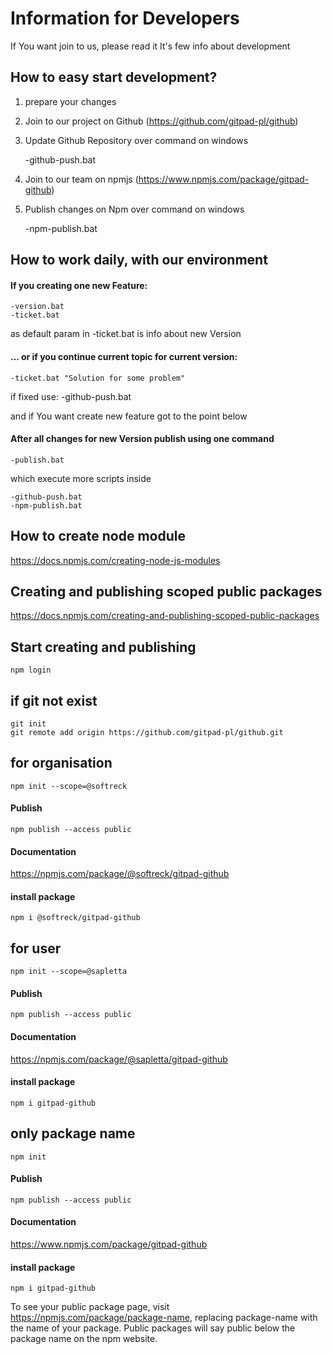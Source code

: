 # Information for Developers

If You want join to us, please read it
It's few info about development

## How to easy start development?
1. prepare your changes
2. Join to our project on Github (https://github.com/gitpad-pl/github)
3. Update Github Repository over command on windows

    -github-push.bat

4. Join to our team on npmjs (https://www.npmjs.com/package/gitpad-github)
5. Publish changes on Npm over command on windows

    -npm-publish.bat

## How to work daily, with our environment

#### If you creating one new Feature:

    -version.bat
    -ticket.bat

as default param in -ticket.bat is info about new Version

#### ... or if you continue current topic for current version:

    -ticket.bat "Solution for some problem"

if fixed use:
    -github-push.bat

and if You want create new feature got to the point below

#### After all changes for new Version publish using one command
    -publish.bat

which execute more scripts inside

    -github-push.bat
    -npm-publish.bat



## How to create node module
https://docs.npmjs.com/creating-node-js-modules

## Creating and publishing scoped public packages
https://docs.npmjs.com/creating-and-publishing-scoped-public-packages


## Start creating and publishing
    npm login

## if git not exist

    git init
    git remote add origin https://github.com/gitpad-pl/github.git


## for organisation

    npm init --scope=@softreck

#### Publish

    npm publish --access public

#### Documentation

https://npmjs.com/package/@softreck/gitpad-github

#### install package

    npm i @softreck/gitpad-github




## for user

    npm init --scope=@sapletta

#### Publish

    npm publish --access public

#### Documentation

https://npmjs.com/package/@sapletta/gitpad-github

#### install package

    npm i gitpad-github



## only package name

    npm init

#### Publish

    npm publish --access public

#### Documentation

https://www.npmjs.com/package/gitpad-github

#### install package

    npm i gitpad-github




To see your public package page, visit https://npmjs.com/package/package-name,
replacing package-name with the name of your package.
 Public packages will say public below the package name on the npm website.

